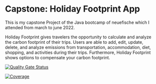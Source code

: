 # Capstone: Holiday Footprint App

This is my capstone Project of the Java bootcamp of neuefische which I attended from march to june 2022.

Holiday Footprint gives travelers the opportunity to calculate and analyze the carbon footprint of their trips. Users are able to add, edit, update, delete, and analyze emissions from transportation, accommodation, diet, shopping, and activities during their trips. Furthermore, Holiday Footprint shows options to compensate your carbon footprint.


[![Quality Gate Status](https://sonarcloud.io/api/project_badges/measure?project=fknoerzer_co2-holiday-tracker-frontend&metric=alert_status)](https://sonarcloud.io/summary/new_code?id=fknoerzer_co2-holiday-tracker-frontend)

[![Coverage](https://sonarcloud.io/api/project_badges/measure?project=fknoerzer_co2-holiday-tracker-frontend&metric=coverage)](https://sonarcloud.io/summary/new_code?id=fknoerzer_co2-holiday-tracker-frontend)
